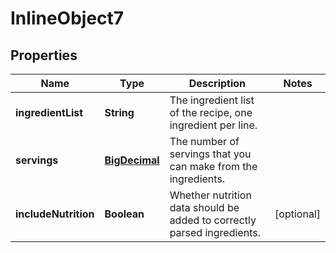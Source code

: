 

# InlineObject7

## Properties

Name | Type | Description | Notes
------------ | ------------- | ------------- | -------------
**ingredientList** | **String** | The ingredient list of the recipe, one ingredient per line. | 
**servings** | [**BigDecimal**](BigDecimal.md) | The number of servings that you can make from the ingredients. | 
**includeNutrition** | **Boolean** | Whether nutrition data should be added to correctly parsed ingredients. |  [optional]




